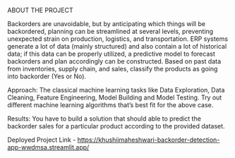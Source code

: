 
ABOUT THE PROJECT

Backorders are unavoidable, but by anticipating which things will be backordered, planning can be streamlined at several levels, preventing unexpected strain on production, logistics, 
and transportation. ERP systems generate a lot of data (mainly structured) and also contain a lot of historical data; if this data can be properly utilized, a predictive model to forecast 
backorders and plan accordingly can be constructed. Based on past data from inventories, supply chain, and sales, classify the products as going into backorder (Yes or No).

Approach: The classical machine learning tasks like Data Exploration, Data Cleaning, Feature Engineering, Model Building and Model Testing. Try out different machine learning algorithms that’s 
          best fit for the above case.

Results: You have to build a solution that should able to predict the backorder sales for a particular product according to the provided dataset.

Deployed Project Link - https://khushiimaheshwari-backorder-detection-app-wwdmsa.streamlit.app/
